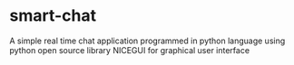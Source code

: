 # smart-chat
A simple real time chat application programmed in python language using python open source library NICEGUI for graphical user interface
